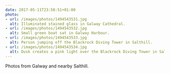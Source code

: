 ```yaml
---
date: 2017-05-11T23:58:51+01:00
photo:
- url: /images/photos/1494543531.jpg
  alt: Illuminated stained glass in Galway Cathedral.
- url: /images/photos/1494543532.jpg
  alt: Small green boat sat in Galway Harbour.
- url: /images/photos/1494543533.jpg
  alt: Person jumping off the Blackrock Diving Tower in Salthill.
- url: /images/photos/1494543534.jpg
  alt: Dusk creates a pink light over the Blackrock Diving Tower in Salthill.
---
```

Photos from Galway and nearby Salthill.
